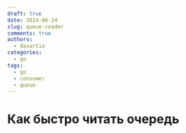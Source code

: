 ```yaml
---
draft: true
date: 2024-06-24
slug: queue-reader
comments: true
authors:
  - daxartio
categories:
  - go
tags:
  - go
  - consumer
  - queue
---
```


# Как быстро читать очередь

